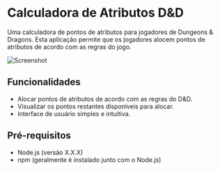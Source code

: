 # Calculadora de Atributos D&D

Uma calculadora de pontos de atributos para jogadores de Dungeons & Dragons. Esta aplicação permite que os jogadores alocem pontos de atributos de acordo com as regras do jogo.

![Screenshot](screenshot.png)

## Funcionalidades

- Alocar pontos de atributos de acordo com as regras do D&D.
- Visualizar os pontos restantes disponíveis para alocar.
- Interface de usuário simples e intuitiva.

## Pré-requisitos

- Node.js (versão X.X.X)
- npm (geralmente é instalado junto com o Node.js)
